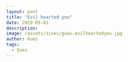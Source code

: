 ```yaml
---
layout: post
title: "Evil hearted you"
date: 2019-05-01
description: 
image: /assets/zines/gues-evilheartedyou.jpg
author: Gues
tags:
  - Gues
---
```

